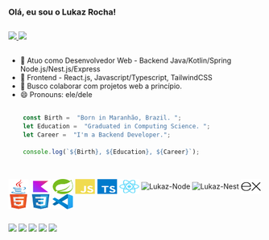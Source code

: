 ### Olá, eu sou o Lukaz Rocha!

##

 <div>
  <a href="https://github.com/lukazrocha">
    <img height="150em" src="https://github-readme-stats.vercel.app/api?username=lukazrocha&show_icons=true&theme=nord&include_all_commits=true&count_private=true"/>
    <img height="150em" src="https://github-readme-stats.vercel.app/api/top-langs/?username=lukazrocha&layout=compact&langs_count=7&theme=nord"/>
  </a>
</div>
    
##
    
- 🔭 Atuo como Desenvolvedor Web - Backend Java/Kotlin/Spring Node.js/Nest.js/Express
- 🌱 Frontend - React.js, Javascript/Typescript, TailwindCSS
- 👯 Busco colaborar com projetos web a princípio.
- 😄 Pronouns: ele/dele
  
##

```js
    const Birth =  "Born in Maranhão, Brazil. "; 
    let Education =  "Graduated in Computing Science. ";     
    let Career =  "I'm a Backend Developer."; 
    
    console.log(`${Birth}, ${Education}, ${Career}`);
``` 
    
##
    
<div style="display: inline_block"><br>
  <img align="center" alt="Lukaz-Java" height="30" width="40" src="https://raw.githubusercontent.com/devicons/devicon/master/icons/java/java-original.svg">
  <img align="center" alt="Lukaz-Kotlin" height="30" width="40" src="https://raw.githubusercontent.com/devicons/devicon/master/icons/kotlin/kotlin-original.svg">
  <img align="center" alt="Lukaz-Spring" height="30" width="40" src="https://raw.githubusercontent.com/devicons/devicon/master/icons/spring/spring-original.svg">
  <img align="center" alt="Lukaz-Js" height="30" width="40" src="https://raw.githubusercontent.com/devicons/devicon/master/icons/javascript/javascript-plain.svg">
  <img align="center" alt="Lukaz-Ts" height="30" width="40" src="https://raw.githubusercontent.com/devicons/devicon/master/icons/typescript/typescript-plain.svg">
  <img align="center" alt="Lukaz-React" height="30" width="40" src="https://raw.githubusercontent.com/devicons/devicon/master/icons/react/react-original.svg">
  <img align="center" alt="Lukaz-Node" height="30" width="40" src="https://raw.githubusercontent.com/devicons/devicon/master/icons/node/node-original.svg">
  <img align="center" alt="Lukaz-Nest" height="30" width="40" src="https://raw.githubusercontent.com/devicons/devicon/master/icons/nest/nest-original.svg">
  <img align="center" alt="Lukaz-Express" height="30" width="40" src="https://raw.githubusercontent.com/devicons/devicon/master/icons/express/express-original.svg">
  <img align="center" alt="Lukaz-HTML" height="30" width="40" src="https://raw.githubusercontent.com/devicons/devicon/master/icons/html5/html5-original.svg">
  <img align="center" alt="Lukaz-CSS" height="30" width="40" src="https://raw.githubusercontent.com/devicons/devicon/master/icons/css3/css3-original.svg">
  <img align="center" alt="Lukaz-VSCode" height="30" width="40" src="https://raw.githubusercontent.com/devicons/devicon/master/icons/vscode/vscode-original.svg">
  <!-- <img align="right" alt="Lukaz-gif" src="https://cdn.discordapp.com/attachments/795358919417397249/825430589581688872/hi.gif">-->
</div>

##

<div> 
  <a href="https://www.youtube.com/user/LukazR0CH4" target="_blank"><img src="https://img.shields.io/badge/YouTube-FF0000?style=for-the-badge&logo=youtube&logoColor=white"></a>
  <a href="https://instagram.com/umlukaz" target="_blank"><img src="https://img.shields.io/badge/-Instagram-%23E4405F?style=for-the-badge&logo=instagram&logoColor=white"></a>
 	<a href="https://www.twitch.tv/lukazrocha_" target="_blank"><img src="https://img.shields.io/badge/Twitch-9146FF?style=for-the-badge&logo=twitch&logoColor=white"></a>
  <a href = "mailto:lukazrocha05@gmail.com"><img src="https://img.shields.io/badge/-Gmail-%23333?style=for-the-badge&logo=gmail&logoColor=white"></a>
  <a href="https://www.linkedin.com/in/lukazrocha" target="_blank"><img src="https://img.shields.io/badge/-LinkedIn-%230077B5?style=for-the-badge&logo=linkedin&logoColor=white"></a> 
 </div>

